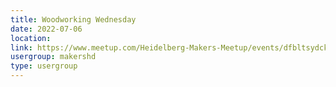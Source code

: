 ```yaml
---
title: Woodworking Wednesday
date: 2022-07-06
location: 
link: https://www.meetup.com/Heidelberg-Makers-Meetup/events/dfbltsydckbjb/
usergroup: makershd
type: usergroup
---
```


